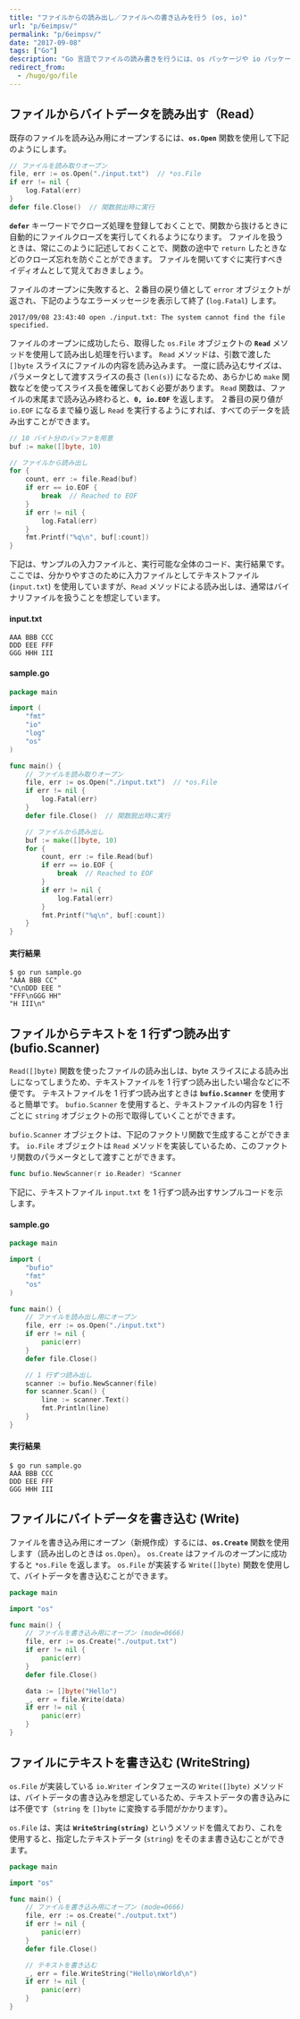 ```yaml
---
title: "ファイルからの読み出し／ファイルへの書き込みを行う (os, io)"
url: "p/6eimpsv/"
permalink: "p/6eimpsv/"
date: "2017-09-08"
tags: ["Go"]
description: "Go 言語でファイルの読み書きを行うには、os パッケージや io パッケージを使用します。"
redirect_from:
  - /hugo/go/file
---
```


ファイルからバイトデータを読み出す（Read）
----

既存のファイルを読み込み用にオープンするには、__`os.Open`__ 関数を使用して下記のようにします。

```go
// ファイルを読み取りオープン
file, err := os.Open("./input.txt")  // *os.File
if err != nil {
	log.Fatal(err)
}
defer file.Close()  // 関数脱出時に実行
```

__`defer`__ キーワードでクローズ処理を登録しておくことで、関数から抜けるときに自動的にファイルクローズを実行してくれるようになります。
ファイルを扱うときは、常にこのように記述しておくことで、関数の途中で `return` したときなどのクローズ忘れを防ぐことができます。
ファイルを開いてすぐに実行すべきイディオムとして覚えておきましょう。

ファイルのオープンに失敗すると、２番目の戻り値として `error` オブジェクトが返され、下記のようなエラーメッセージを表示して終了 (`log.Fatal`) します。

```
2017/09/08 23:43:40 open ./input.txt: The system cannot find the file specified.
```

ファイルのオープンに成功したら、取得した `os.File` オブジェクトの __`Read`__ メソッドを使用して読み出し処理を行います。
`Read` メソッドは、引数で渡した `[]byte` スライスにファイルの内容を読み込みます。
一度に読み込むサイズは、パラメータとして渡すスライスの長さ (`len(s)`) になるため、あらかじめ `make` 関数などを使ってスライス長を確保しておく必要があります。
`Read` 関数は、ファイルの末尾まで読み込み終わると、__`0, io.EOF`__ を返します。
２番目の戻り値が `io.EOF` になるまで繰り返し `Read` を実行するようにすれば、すべてのデータを読み出すことができます。

```go
// 10 バイト分のバッファを用意
buf := make([]byte, 10)

// ファイルから読み出し
for {
	count, err := file.Read(buf)
	if err == io.EOF {
		break  // Reached to EOF
	}
	if err != nil {
		log.Fatal(err)
	}
	fmt.Printf("%q\n", buf[:count])
}
```

下記は、サンプルの入力ファイルと、実行可能な全体のコード、実行結果です。
ここでは、分かりやすさのために入力ファイルとしてテキストファイル (`input.txt`) を使用していますが、`Read` メソッドによる読み出しは、通常はバイナリファイルを扱うことを想定しています。

#### input.txt

```
AAA BBB CCC
DDD EEE FFF
GGG HHH III
```

#### sample.go

```go
package main

import (
	"fmt"
	"io"
	"log"
	"os"
)

func main() {
	// ファイルを読み取りオープン
	file, err := os.Open("./input.txt")  // *os.File
	if err != nil {
		log.Fatal(err)
	}
	defer file.Close()  // 関数脱出時に実行

	// ファイルから読み出し
	buf := make([]byte, 10)
	for {
		count, err := file.Read(buf)
		if err == io.EOF {
			break  // Reached to EOF
		}
		if err != nil {
			log.Fatal(err)
		}
		fmt.Printf("%q\n", buf[:count])
	}
}
```

#### 実行結果

```console
$ go run sample.go
"AAA BBB CC"
"C\nDDD EEE "
"FFF\nGGG HH"
"H III\n"
```


ファイルからテキストを 1 行ずつ読み出す (bufio.Scanner)
----

`Read([]byte)` 関数を使ったファイルの読み出しは、byte スライスによる読み出しになってしまうため、テキストファイルを 1 行ずつ読み出したい場合などに不便です。
テキストファイルを 1 行ずつ読み出すときは __`bufio.Scanner`__ を使用すると簡単です。
`bufio.Scanner` を使用すると、テキストファイルの内容を 1 行ごとに `string` オブジェクトの形で取得していくことができます。

`bufio.Scanner` オブジェクトは、下記のファクトリ関数で生成することができます。
`io.File` オブジェクトは `Read` メソッドを実装しているため、このファクトリ関数のパラメータとして渡すことができます。

```go
func bufio.NewScanner(r io.Reader) *Scanner
```

下記に、テキストファイル `input.txt` を 1 行ずつ読み出すサンプルコードを示します。

#### sample.go

```go
package main

import (
	"bufio"
	"fmt"
	"os"
)

func main() {
	// ファイルを読み出し用にオープン
	file, err := os.Open("./input.txt")
	if err != nil {
		panic(err)
	}
	defer file.Close()

	// 1 行ずつ読み出し
	scanner := bufio.NewScanner(file)
	for scanner.Scan() {
		line := scanner.Text()
		fmt.Println(line)
	}
}
```

#### 実行結果

```
$ go run sample.go
AAA BBB CCC
DDD EEE FFF
GGG HHH III
```


ファイルにバイトデータを書き込む (Write)
----

ファイルを書き込み用にオープン（新規作成）するには、__`os.Create`__ 関数を使用します（読み出しのときは `os.Open`）。
`os.Create` はファイルのオープンに成功すると `*os.File` を返します。
`os.File` が実装する `Write([]byte)` 関数を使用して、バイトデータを書き込むことができます。

```go
package main

import "os"

func main() {
	// ファイルを書き込み用にオープン (mode=0666)
	file, err := os.Create("./output.txt")
	if err != nil {
		panic(err)
	}
	defer file.Close()

	data := []byte("Hello")
	_, err = file.Write(data)
	if err != nil {
		panic(err)
	}
}
```


ファイルにテキストを書き込む (WriteString)
----

`os.File` が実装している `io.Writer` インタフェースの `Write([]byte)` メソッドは、バイトデータの書き込みを想定しているため、テキストデータの書き込みには不便です（`string` を `[]byte` に変換する手間がかかります）。

`os.File` は、実は __`WriteString(string)`__ というメソッドを備えており、これを使用すると、指定したテキストデータ (`string`) をそのまま書き込むことができます。

```go
package main

import "os"

func main() {
	// ファイルを書き込み用にオープン (mode=0666)
	file, err := os.Create("./output.txt")
	if err != nil {
		panic(err)
	}
	defer file.Close()

	// テキストを書き込む
	_, err = file.WriteString("Hello\nWorld\n")
	if err != nil {
		panic(err)
	}
}
```

